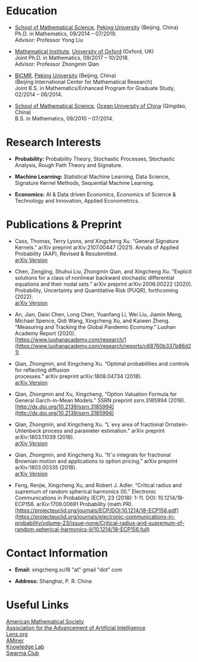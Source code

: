 <a name="ZSHvN"></a>
# Education 
* [School of Mathematical Science](http://english.math.pku.edu.cn/), [Peking University](https://english.pku.edu.cn/) (Beijing, China)<br />Ph.D. in Mathematics, 09/2014 – 07/2019.<br />Advisor: Professor Yong Liu

* [Mathematical Institute](https://www.maths.ox.ac.uk/), [University of Oxford](https://www.ox.ac.uk/) (Oxford, UK)<br />Joint Ph.D. in Mathematics, 09/2017 – 10/2018.<br />Advisor: Professor Zhongmin Qian

* [BICMR](https://bicmr.pku.edu.cn/), [Peking University](https://english.pku.edu.cn/) (Beijing, China)<br />(Beijing International Center for Mathematical Research)<br />Joint B.S. in Mathematics/Enhanced Program for Graduate Study, 02/2014 – 06/2014.

* [School of Mathematical Science](http://eweb.ouc.edu.cn/ms/), [Ocean University of China](http://eweb.ouc.edu.cn/) (Qingdao, China)<br />B.S. in Mathematics, 09/2010 – 07/2014.
<a name="LxM8F"></a>

# Research Interests
* **Probability:** Probability Theory, Stochastic Processes, Stochastic Analysis, Rough Path Theory and Signature.

* **Machine Learning:** Statistical Machine Learning, Data Science, Signature Kernel Methods, Sequential Machine Learning.

* **Economics:** AI & Data driven Economics, Economics of Science & Technology and Innovation, Applied Econometrics.
<a name="saCl1"></a>

# Publications & Preprint
* Cass, Thomas, Terry Lyons, and Xingcheng Xu. “General Signature Kernels.” arXiv preprint arXiv:2107.00447 (2021). Annals of Applied Probability (AAP), Revised & Resubmitted.<br />[arXiv Version](https://arxiv.org/abs/2107.00447)

* Chen, Zengjing, Shuhui Liu, Zhongmin Qian, and Xingcheng Xu. “Explicit solutions for a class of nonlinear backward stochastic differential equations and their nodal sets.” arXiv preprint arXiv:2006.00222 (2020). Probability, Uncertainty and Quantitative Risk (PUQR), forthcoming<br />(2022).<br />[arXiv Version](https://arxiv.org/abs/2006.00222)

* An, Jian, Daixi Chen, Long Chen, Yuanfang Li, Wei Liu, Jiamin Meng, Michael Spence, Qidi Wang, Xingcheng Xu, and Kaiwen Zheng. “Measuring and Tracking the Global Pandemic Economy.” Luohan Academy Report (2020).<br />[https://www.luohanacademy.com/research/](https://www.luohanacademy.com/research/reports/c68760b337b86d21)

* Qian, Zhongmin, and Xingcheng Xu. “Optimal probabilities and controls for reflecting diffusion<br />processes.” arXiv preprint arXiv:1808.04734 (2018).<br />[arXiv Version](https://arxiv.org/abs/1808.04734)

* Qian, Zhongmin and Xu, Xingcheng, “Option Valuation Formula for General Garch-in-Mean Models.” SSRN preprint ssrn.3185994 (2018).<br />[http://dx.doi.org/10.2139/ssrn.3185994](http://dx.doi.org/10.2139/ssrn.3185994)

* Qian, Zhongmin, and Xingcheng Xu. “L´evy area of fractional Ornstein-Uhlenbeck process and parameter estimation.” arXiv preprint arXiv:1803.11039 (2018).<br />[arXiv Version](https://arxiv.org/abs/1803.11039)

* Qian, Zhongmin, and Xingcheng Xu. “Itˆo integrals for fractional Brownian motion and applications to option pricing.” arXiv preprint arXiv:1803.00335 (2018).<br />[arXiv Version](https://arxiv.org/abs/1803.00335)

* Feng, Renjie, Xingcheng Xu, and Robert J. Adler. “Critical radius and supremum of random spherical harmonics (II).” Electronic Communications in Probability (ECP), 23 (2018): 1-11. DOI: 10.1214/18-ECP156. arXiv:1709.00691 Probability (math.PR).<br />[https://projecteuclid.org/journals/ECP/DOI:10.1214/18-ECP156.pdf](https://projecteuclid.org/journals/electronic-communications-in-probability/volume-23/issue-none/Critical-radius-and-supremum-of-random-spherical-harmonics-II/10.1214/18-ECP156.full)

# Contact Information
* **Email:** xingcheng.xu18 "at" gmail "dot" com

* **Address:** Shanghai, P. R. China

# Useful Links
[American Mathematical Society](http://www.ams.org/home/page)<br >
[Association for the Advancement of Artificial Intelligence](https://www.aaai.org/)<br >
[Lens.org](https://www.lens.org/)<br >
[AMiner](https://www.aminer.cn/)<br >
[Knowledge Lab](https://www.knowledgelab.org/)<br >
[Swarma Club](https://swarma.org/)<br >
